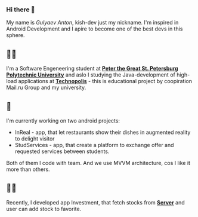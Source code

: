 ### Hi there 👋

My name is _Gulyaev Anton_, kish-dev just my nickname. 
I'm inspired in Android Development
and I apire to become one of the best devs in this sphere.


## 👨‍💻
I'm a Software Engeneering student at [**Peter the Great St. Petersburg Polytechnic University**](https://english.spbstu.ru/) and aslo I studying the Java-development of high-load applications at [**Technopolis**](https://polis.mail.ru/) - this is educational project by coopiration Mail.ru Group and my university.


## 🔭
I'm currently working on two android projects: 
* InReal - app, that let restaurants show their dishes in augmented reality to delight visitor
* StudServices - app, that create a platform to exchange offer and requested services between students.

Both of them I code with team. And we use MVVM architecture, cos I like it more than others.


## 👷‍♂️
Recently, I developed app Investment, that fetch stocks from [**Server**](https://finnhub.io/) and user can add stock to favorite.

<!--
**kish-dev/kish-dev** is a ✨ _special_ ✨ repository because its `README.md` (this file) appears on your GitHub profile.

Here are some ideas to get you started:

- 🔭 I’m currently working on ...
- 🌱 I’m currently learning ...
- 👯 I’m looking to collaborate on ...
- 🤔 I’m looking for help with ...
- 💬 Ask me about ...
- 📫 How to reach me: ...
- 😄 Pronouns: ...
- ⚡ Fun fact: ...
-->
